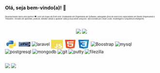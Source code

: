 ### Olá, seja bem-vindo(a)! 👋
<h6 style="font-size:6px;">Desenvolvedor back-end (python ❤️) com um toque de front-end. Graduando em Engenharia de Software, advogado (fora do exercício) especialista em Direito Empresarial e Tributário. Viciado em aprender, praticar, debater ideias e quebrar cabeça buscando soluções. Aficcionado por clean-code, modelagem e arquitetura inteligente.</p>

##

<div align="center">
  <img height="180em" src="https://github-readme-stats.vercel.app/api?username=adev-victord&show_icons=true&theme=dracula"/>
  <img height="120em" src="https://github-readme-stats.vercel.app/api/top-langs/?username=adev-victord&layout=compact&theme=dracula"/>
</div>
<div style="display: inline_block"><br>
  <img align="center" alt="Python" height="30" width="40" src="https://raw.githubusercontent.com/devicons/devicon/master/icons/python/python-original.svg">
  <img align="center" alt="php" height="30" width="40" src="https://raw.githubusercontent.com/devicons/devicon/master/icons/php/php-original.svg">
  <img align="center" alt="laravel" height="30" width="40" src="https://cdn.jsdelivr.net/gh/devicons/devicon/icons/laravel/laravel-plain.svg" />
  <img align="center" alt="Js" height="30" width="40" src="https://raw.githubusercontent.com/devicons/devicon/master/icons/javascript/javascript-plain.svg">
  <img align="center" alt="HTML" height="30" width="40" src="https://raw.githubusercontent.com/devicons/devicon/master/icons/html5/html5-original.svg">
  <img align="center" alt="CSS" height="30" width="40" src="https://raw.githubusercontent.com/devicons/devicon/master/icons/css3/css3-original.svg">
  <img align="center" alt="Boostrap" height="30" width="40" src="https://cdn.jsdelivr.net/gh/devicons/devicon/icons/bootstrap/bootstrap-plain.svg"/>
  <img align="center" alt="mysql" height="30" width="40" src="https://cdn.jsdelivr.net/gh/devicons/devicon/icons/mysql/mysql-original.svg" />
  <img align="center" alt="postgresql" height="30" width="40" src="https://cdn.jsdelivr.net/gh/devicons/devicon/icons/postgresql/postgresql-original-wordmark.svg" />
  <img align="center" alt="mongodb" height="30" width="40" src="https://cdn.jsdelivr.net/gh/devicons/devicon/icons/mongodb/mongodb-original-wordmark.svg" />
  <img align="center" alt="git" height="30" width="40" src="https://cdn.jsdelivr.net/gh/devicons/devicon/icons/git/git-original.svg" />
  <img align="center" alt="putty" height="30" width="40" src="https://cdn.jsdelivr.net/gh/devicons/devicon/icons/putty/putty-original.svg" />
  <img align="center" alt="filezilla" height="30" width="40" src="https://cdn.jsdelivr.net/gh/devicons/devicon/icons/filezilla/filezilla-plain.svg"/>
</div>

##

<div>
  <a href="https://www.linkedin.com/in/adev-victord" target="_blank"><img src="https://img.shields.io/badge/-LinkedIn-%230077B5?style=for-the-badge&logo=linkedin&logoColor=white" target="_blank"></a> 
  <a href="https://wa.me/5583996989811" target="_blank"><img src="https://img.shields.io/badge/WhatsApp-25D366?style=for-the-badge&logo=whatsapp&logoColor=white" target="_blank"></a> 
</div>
